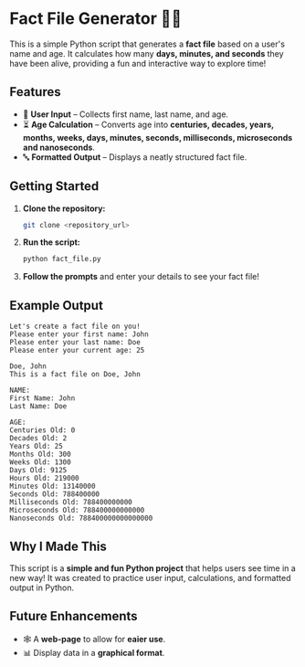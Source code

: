 # Fact File Generator 📄✨  

This is a simple Python script that generates a **fact file** based on a user's name and age. It calculates how many **days, minutes, and seconds** they have been alive, providing a fun and interactive way to explore time!  

## Features  

- 📝 **User Input** – Collects first name, last name, and age.  
- ⏳ **Age Calculation** – Converts age into **centuries, decades, years, months, weeks, days, minutes, seconds, milliseconds, microseconds and nanoseconds**.  
- 🔤 **Formatted Output** – Displays a neatly structured fact file.  

## Getting Started  

1. **Clone the repository:**  
   ```bash
   git clone <repository_url>
   ```  
2. **Run the script:**  
   ```bash
   python fact_file.py
   ```  
3. **Follow the prompts** and enter your details to see your fact file!  

## Example Output  

```
Let's create a fact file on you!  
Please enter your first name: John  
Please enter your last name: Doe  
Please enter your current age: 25  

Doe, John
This is a fact file on Doe, John

NAME:
First Name: John
Last Name: Doe

AGE:
Centuries Old: 0
Decades Old: 2
Years Old: 25
Months Old: 300
Weeks Old: 1300
Days Old: 9125
Hours Old: 219000
Minutes Old: 13140000
Seconds Old: 788400000
Milliseconds Old: 788400000000
Microseconds Old: 788400000000000
Nanoseconds Old: 788400000000000000 
```  

## Why I Made This  

This script is a **simple and fun Python project** that helps users see time in a new way! It was created to practice user input, calculations, and formatted output in Python.  

## Future Enhancements  
- 🕸️ A **web-page** to allow for **eaier use**.
- 📊 Display data in a **graphical format**.  
